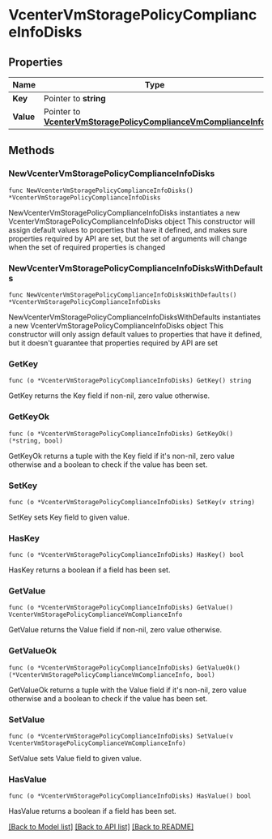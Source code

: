 # VcenterVmStoragePolicyComplianceInfoDisks

## Properties

Name | Type | Description | Notes
------------ | ------------- | ------------- | -------------
**Key** | Pointer to **string** |  | [optional] 
**Value** | Pointer to [**VcenterVmStoragePolicyComplianceVmComplianceInfo**](VcenterVmStoragePolicyComplianceVmComplianceInfo.md) |  | [optional] 

## Methods

### NewVcenterVmStoragePolicyComplianceInfoDisks

`func NewVcenterVmStoragePolicyComplianceInfoDisks() *VcenterVmStoragePolicyComplianceInfoDisks`

NewVcenterVmStoragePolicyComplianceInfoDisks instantiates a new VcenterVmStoragePolicyComplianceInfoDisks object
This constructor will assign default values to properties that have it defined,
and makes sure properties required by API are set, but the set of arguments
will change when the set of required properties is changed

### NewVcenterVmStoragePolicyComplianceInfoDisksWithDefaults

`func NewVcenterVmStoragePolicyComplianceInfoDisksWithDefaults() *VcenterVmStoragePolicyComplianceInfoDisks`

NewVcenterVmStoragePolicyComplianceInfoDisksWithDefaults instantiates a new VcenterVmStoragePolicyComplianceInfoDisks object
This constructor will only assign default values to properties that have it defined,
but it doesn't guarantee that properties required by API are set

### GetKey

`func (o *VcenterVmStoragePolicyComplianceInfoDisks) GetKey() string`

GetKey returns the Key field if non-nil, zero value otherwise.

### GetKeyOk

`func (o *VcenterVmStoragePolicyComplianceInfoDisks) GetKeyOk() (*string, bool)`

GetKeyOk returns a tuple with the Key field if it's non-nil, zero value otherwise
and a boolean to check if the value has been set.

### SetKey

`func (o *VcenterVmStoragePolicyComplianceInfoDisks) SetKey(v string)`

SetKey sets Key field to given value.

### HasKey

`func (o *VcenterVmStoragePolicyComplianceInfoDisks) HasKey() bool`

HasKey returns a boolean if a field has been set.

### GetValue

`func (o *VcenterVmStoragePolicyComplianceInfoDisks) GetValue() VcenterVmStoragePolicyComplianceVmComplianceInfo`

GetValue returns the Value field if non-nil, zero value otherwise.

### GetValueOk

`func (o *VcenterVmStoragePolicyComplianceInfoDisks) GetValueOk() (*VcenterVmStoragePolicyComplianceVmComplianceInfo, bool)`

GetValueOk returns a tuple with the Value field if it's non-nil, zero value otherwise
and a boolean to check if the value has been set.

### SetValue

`func (o *VcenterVmStoragePolicyComplianceInfoDisks) SetValue(v VcenterVmStoragePolicyComplianceVmComplianceInfo)`

SetValue sets Value field to given value.

### HasValue

`func (o *VcenterVmStoragePolicyComplianceInfoDisks) HasValue() bool`

HasValue returns a boolean if a field has been set.


[[Back to Model list]](../README.md#documentation-for-models) [[Back to API list]](../README.md#documentation-for-api-endpoints) [[Back to README]](../README.md)


